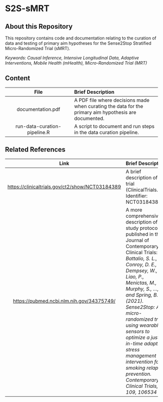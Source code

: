 # S2S-sMRT

## About this Repository

This repository contains code and documentation relating to the curation of data and testing of primary aim hypotheses for the Sense2Stop Stratified Micro-Randomized Trial (sMRT).

_Keywords: Causal Inference, Intensive Longitudinal Data, Adaptive Interventions, Mobile Health (mHealth), Micro-Randomized Trial (MRT)_

## Content

| <img height=0 width=350> File <img height=0 width=350> | <img height=0 width=800> Brief Description <img height=0 width=800> |
|:------------------------------------------:|:--------------------------------------------------------------------------------------------------|
| documentation.pdf | A PDF file where decisions made when curating the data for the primary aim hypothesis are documented. |
| run-data-curation-pipeline.R | A script to document and run steps in the data curation pipeline. |

## Related References

| <img height=0 width=350> Link <img height=0 width=350> |<img height=0 width=800> Brief Description <img height=0 width=800> |
|:------------------------------------------:|:--------------------------------------------------------------------------------------------------|
| https://clinicaltrials.gov/ct2/show/NCT03184389 | A brief description of the trial (ClinicalTrials.gov Identifier: NCT03184389) |
| https://pubmed.ncbi.nlm.nih.gov/34375749/ | A more comprehensive description of the study protocol published in the Journal of Contemporary Clinical Trials: _Battalio, S. L., Conroy, D. E., Dempsey, W., Liao, P., Menictas, M., Murphy, S., …, and Spring, B. (2021). Sense2Stop: A micro-randomized trial using wearable sensors to optimize a just-in-time adaptive stress management intervention for smoking relapse prevention. Contemporary Clinical Trials, 109, 106534_ |

